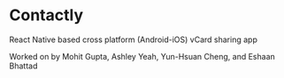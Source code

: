 # Contactly
React Native based cross platform (Android-iOS) vCard sharing app

Worked on by Mohit Gupta, Ashley Yeah, Yun-Hsuan Cheng, and Eshaan Bhattad



